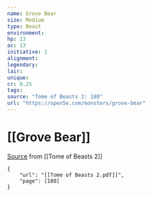 ```yaml
---
name: Grove Bear
size: Medium
type: Beast
environment: 
hp: 13
ac: 13
initiative: 1
alignment: 
legendary: 
lair: 
unique: 
cr: 0.25
tags: 
source: "Tome of Beasts 2: 180"
url: "https://open5e.com/monsters/grove-bear"
---
```

# [[Grove Bear]]

[Source](zotero://open-pdf/library/items/9UQIAB6R?page=180) from [[Tome of Beasts 2]]

```pdf
{
	"url": "[[Tome of Beasts 2.pdf]]",
	"page": [180]
}
```

